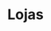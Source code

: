 ---
title: Lojas
image: /assets/img/servicos/loja.jpg
icon: /assets/img/servicos/icons/lojas.svg
---